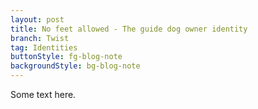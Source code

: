 ```yaml
---
layout: post
title: No feet allowed - The guide dog owner identity
branch: Twist
tag: Identities
buttonStyle: fg-blog-note
backgroundStyle: bg-blog-note
---
```


Some text here.
